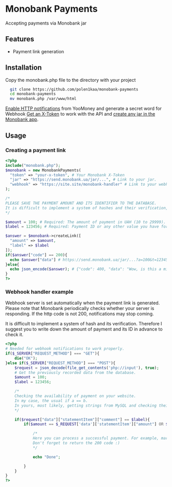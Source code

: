 
# Monobank Payments

Accepting payments via Monobank jar


## Features

- Payment link generation



## Installation

Copy the monobank.php file to the directory with your project

```bash
  git clone https://github.com/polen1kaa/monobank-payments
  cd monobank-payments
  mv monobank.php /var/www/html
```

[Enable HTTP notifications](https://yoomoney.ru/transfer/myservices/http-notification) from YooMoney and generate a secret word for Webhook
[Get an X-Token](https://api.monobank.ua/) to work with the API and [create any jar in the Monobank app](https://www.prostobank.ua/depozity/novosti/banka_ot_monobank).
## Usage

### Creating a payment link
```php
<?php
include("monobank.php");
$monobank = new MonobankPayments(
  "token" => "your-x-token", # Your Monobank X-Token
  "jar" => "https://send.monobank.ua/jar/...", # Link to your jar.
  "webhook" => "https://site.site/monobank-handler" # Link to your webhook handler
);

/*
PLEASE SAVE THE PAYMENT AMOUNT AND ITS IDENTIFIER TO THE DATABASE.
It is difficult to implement a system of hashes and their verification, so we will check notifications directly due to pre-recorded data.
*/

$amount = 100; # Required: The amount of payment in UAH (10 to 29999).
$label = 123456; # Required: Payment ID or any other value you have for recognizing a specific payment on your site

$answer = $monobank->createLink([
  "amount" => $amount,
  "label" => $label
]);
if($answer["code"] == 200){
  echo $answer["data"] # https://send.monobank.ua/jar/...?a=100&t=123456
}else{
  echo json_encode($answer); # {"code": 400, "data": "Wow, is this a mistake?"}
}
?>
```

### Webhook handler example
Webhook server is set automatically when the payment link is generated. Please note that Monobank periodically checks whether your server is responding. If the http code is not 200, notifications may stop coming.

It is difficult to implement a system of hash and its verification. Therefore I suggest you to write down the amount of payment and its ID in advance to check it.
```php
<?php
# Needed for webhook notifications to work properly.
if($_SERVER["REQUEST_METHOD"] === "GET"){
    die("OK");
}else if($_SERVER["REQUEST_METHOD"] === "POST"){
    $request = json_decode(file_get_contents('php://input'), true);
    # Get the previously recorded data from the database.
    $amount = 100;
    $label = 123456;

    /*
    Checking the availability of payment on your website.
    In my case, the usual if a == b.
    In yours, most likely, getting strings from MySQL and checking their count.
    */

    if($request["data"]["statementItem"]["comment"] == $label){
        if($amount == $_REQUEST['data']['statementItem']["amount"] OR $payment["data"] == $_REQUEST['data']['statementItem']["amount"]){

            /*
            Here you can process a successful payment. For example, mark the purchase as paid.
            Don't forget to return the 200 code :)
            */

            echo "Done";

        }
    }
}
?>
```
